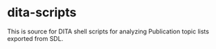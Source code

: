 # dita-scripts
This is source for DITA shell scripts for analyzing Publication topic lists exported from SDL.

